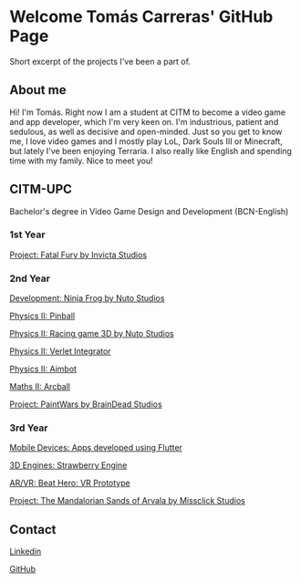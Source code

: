# Welcome Tomás Carreras' GitHub Page

Short excerpt of the projects I've been a part of.

## About me

Hi! I'm Tomás. Right now I am a student at CITM to become a video game and app developer, which I'm very keen on. I'm industrious, patient and sedulous, as well as decisive and open-minded. Just so you get to know me, I love video games and I mostly play LoL, Dark Souls III or Minecraft, but lately I've been enjoying Terraria. I also really like English and spending time with my family. Nice to meet you!

## CITM-UPC 

Bachelor's degree in Video Game Design and Development (BCN-English)


### 1st Year

[Project: Fatal Fury by Invicta Studios](https://github.com/nurialp12/INVICTA_Project1)

### 2nd Year

[Development: Ninja Frog by Nuto Studios](https://github.com/Needlesslord/Platformer_GD)

[Physics II: Pinball](https://github.com/Needlesslord/PHYSICS2-Pinball)

[Physics II: Racing game 3D by Nuto Studios](https://github.com/Needlesslord/PHYSICS2-Racing_Game)

[Physics II: Verlet Integrator](https://github.com/Needlesslord/PHYSICS2-Verlet_Integrator)

[Physics II: Aimbot](https://github.com/Needlesslord/PHYSICS2-Aim_Bot_SS)

[Maths II: Arcball](https://github.com/Needlesslord/2YEAR-Mathematics2)

[Project: PaintWars by BrainDead Studios](https://github.com/Needlesslord/PaintWars_by_BrainDeadStudios)



### 3rd Year

[Mobile Devices: Apps developed using Flutter](https://drive.google.com/drive/folders/1LDfgGJsiS0Xmx_BrxuX6gnS1uel-FVdf?usp=sharing)

[3D Engines: Strawberry Engine](https://github.com/Needlesslord/StrawberryEngine)

[AR/VR: Beat Hero: VR Prototype](https://github.com/EnricGDV/Beat_Hero_VRPrototype)

[Project: The Mandalorian Sands of Arvala by Missclick Studios](https://github.com/MissclickStudios/Projecte3)




## Contact

[Linkedin](https://www.linkedin.com/in/tomascarreras/)


[GitHub](https://github.com/tomascarreras1000)

